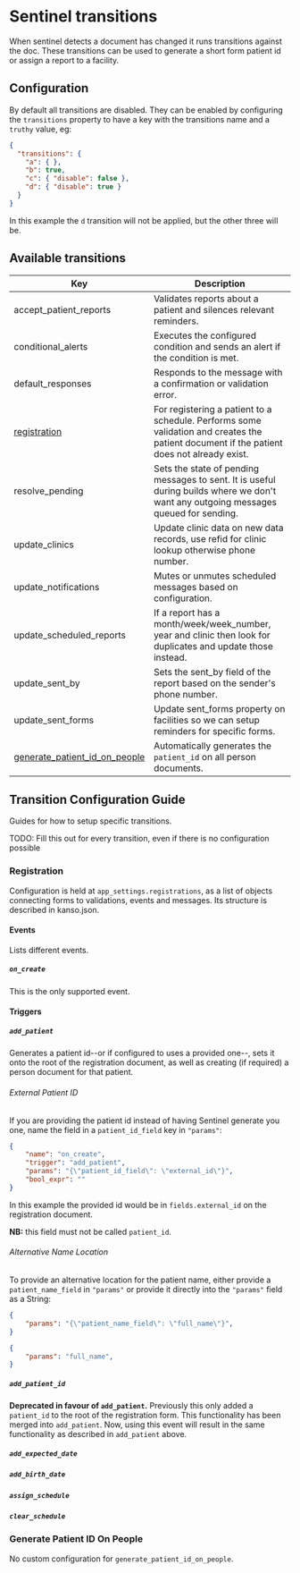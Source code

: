 # Sentinel transitions

When sentinel detects a document has changed it runs transitions against the doc. These transitions can be used to generate a short form patient id or assign a report to a facility.

## Configuration

By default all transitions are disabled. They can be enabled by configuring the `transitions` property to have a key with the transitions name and a `truthy` value, eg:

```json
{
  "transitions": {
    "a": { },
    "b": true,
    "c": { "disable": false },
    "d": { "disable": true }
  }
}
```

In this example the `d` transition will not be applied, but the other three will be.

## Available transitions

| Key | Description |
|---|---|
| accept_patient_reports | Validates reports about a patient and silences relevant reminders. |
| conditional_alerts | Executes the configured condition and sends an alert if the condition is met. |
| default_responses | Responds to the message with a confirmation or validation error. |
| [registration](#registration) | For registering a patient to a schedule. Performs some validation and creates the patient document if the patient does not already exist. |
| resolve_pending | Sets the state of pending messages to sent. It is useful during builds where we don't want any outgoing messages queued for sending. |
| update_clinics | Update clinic data on new data records, use refid for clinic lookup otherwise phone number. |
| update_notifications | Mutes or unmutes scheduled messages based on configuration. |
| update_scheduled_reports | If a report has a month/week/week_number, year and clinic then look for duplicates and update those instead. |
| update_sent_by | Sets the sent_by field of the report based on the sender's phone number. |
| update_sent_forms | Update sent_forms property on facilities so we can setup reminders for specific forms. |
| [generate_patient_id_on_people](#generate-patient-id-on-people) | Automatically generates the `patient_id` on all person documents. |

## Transition Configuration Guide

Guides for how to setup specific transitions.

TODO: Fill this out for every transition, even if there is no configuration possible

### Registration

Configuration is held at `app_settings.registrations`, as a list of objects connecting forms to validations, events and messages. Its structure is described in kanso.json.

#### Events

Lists different events.

##### `on_create`

This is the only supported event.

#### Triggers

##### `add_patient`

Generates a patient id--or if configured to uses a provided one--, sets it onto the root of the registration document, as well as creating (if required) a person document for that patient.

###### External Patient ID

If you are providing the patient id instead of having Sentinel generate you one, name the field in a `patient_id_field` key in `"params"`:

```json
{
    "name": "on_create",
    "trigger": "add_patient",
    "params": "{\"patient_id_field\": \"external_id\"}",
    "bool_expr": ""
}
```

In this example the provided id would be in `fields.external_id` on the registration document.

**NB:** this field must not be called `patient_id`.

###### Alternative Name Location

To provide an alternative location for the patient name, either provide a `patient_name_field` in `"params"` or provide it directly into the `"params"` field as a String:

```json
{
    "params": "{\"patient_name_field\": \"full_name\"}",
}
```
```json
{
    "params": "full_name",
}
```

##### `add_patient_id`

**Deprecated in favour of `add_patient`.** Previously this only added a `patient_id` to the root of the registration form. This functionality has been merged into `add_patient`. Now, using this event will result in the same functionality as described in `add_patient` above.

##### `add_expected_date`
##### `add_birth_date`
##### `assign_schedule`
##### `clear_schedule`


### Generate Patient ID On People

No custom configuration for `generate_patient_id_on_people`.
